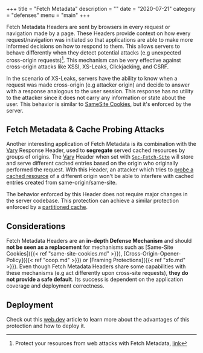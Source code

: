 +++
title = "Fetch Metadata"
description = ""
date = "2020-07-21"
category = "defenses"
menu = "main"
+++

Fetch Metadata Headers are sent by browsers in every request or navigation made by a page. These Headers provide context on how every request/navigation was initiated so that applications are able to make more informed decisions on how to respond to them. This allows servers to behave differently when they detect potential attacks (e.g unexpected cross-origin requests)[^1]. This mechanism can be very effective against cross-origin attacks like XSSI, XS-Leaks, Clickjacking, and CSRF. 

In the scenario of XS-Leaks, servers have the ability to know when a request was made cross-origin (e.g attacker origin) and decide to answer with a response analogous to the user session. This response has no utility to the attacker since it does not carry any information or state about the user. This behavior is similar to [SameSite Cookies](https://TODO), but it's enforced by the server.

## Fetch Metadata & Cache Probing Attacks

Another interesting application of Fetch Metadata is its combination with the [Vary](https://developer.mozilla.org/en-US/docs/Web/HTTP/Headers/Vary) Response Header, used to **segregate** served cached resources by groups of origins. The [Vary](https://developer.mozilla.org/en-US/docs/Web/HTTP/Headers/Vary) Header when set with [`Sec-Fetch-Site`](https://developer.mozilla.org/en-US/docs/Web/HTTP/Headers/Sec-Fetch-Site) will store and serve different cached entries based on the origin who originally performed the request. With this Header, an attacker which tries to [probe a cached resource](https://TODO) of a different origin won't be able to interfere with cached entries created from same-origin/same-site.

The behavior enforced by this Header does not require major changes in the server codebase. This protection can achieve a similar protection enforced by a [partitioned cache](https://TODO).

## Considerations

Fetch Metadata Headers are an **in-depth Defense Mechanism** and should **not be seen as a replacement** for mechanisms such as [Same-Site Cookies]({{< ref "same-site-cookies.md" >}}), [Cross-Origin-Opener-Policy]({{< ref "coop.md" >}}) or [Framing Protections]({{< ref "xfo.md" >}}). Even though Fetch Metadata Headers share some capabilities with these mechanisms (e.g act differently upon cross-site requests), **they do not provide a safe default**. 
Its success is dependent on the application coverage and deployment correctness.

## Deployment

Check out this [web.dev](https://web.dev/fetch-metadata/) article to learn more about the advantages of this protection and how to deploy it.

[^1]: Protect your resources from web attacks with Fetch Metadata, [link](https://web.dev/fetch-metadata/)
